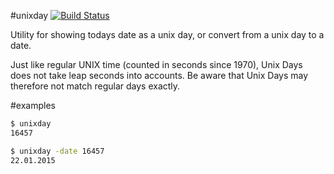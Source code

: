 #unixday [![Build Status](https://travis-ci.org/xyproto/unixday.svg?branch=master)](https://travis-ci.org/xyproto/unixday)

Utility for showing todays date as a unix day, or convert from a unix day to a date.

Just like regular UNIX time (counted in seconds since 1970), Unix Days does not take leap seconds into accounts. Be aware that Unix Days may therefore not match regular days exactly.

#examples

~~~bash
$ unixday
16457
~~~

~~~bash
$ unixday -date 16457
22.01.2015
~~~

